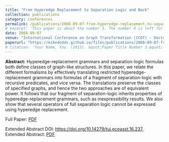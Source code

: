 ```yaml
---
title: "From Hyperedge Replacement to Separation Logic and Back"
collection: publications
category: conferences
permalink: /publications/2008-09-07-from-hyperedge-replacement-to-separation-logic
# excerpt: 'This paper is about the number 3. The number 4 is left for future work.'
date: 2008-09-07
venue: "International Conference on Graph Transformation (ICGT) - Doctoral Symposium"
paperurl: "https://mikedodds.github.io/files/publications/2008-09-07-from-hyperedge-replacement-to-separation-logic.pdf"
# citation: 'Your Name, You. (2015). &quot;Paper Title Number 3.&quot; <i>Journal 1</i>. 1(3).'
---
```


**Abstract:** Hyperedge-replacement grammars and separation-logic formulas both define classes of graph-like structures. In this paper, we relate the different formalisms by effectively translating restricted hyperedge-replacement grammars into formulas of a fragment of separation-logic with recursive predicates, and vice versa. The translations preserve the classes of specified graphs, and hence the two approaches are of equivalent power. It follows that our fragment of separation-logic inherits properties of hyperedge-replacement grammars, such as inexpressibility results. We also show that several operators of full separation logic cannot be expressed using hyperedge replacement.

Full Paper: [PDF](https://mikedodds.github.io/files/publications/2008-09-07-from-hyperedge-replacement-to-separation-logic.pdf)

Extended Abstract DOI: <https://doi.org/10.14279/tuj.eceasst.16.237>, Extended Abstract: [PDF](https://mikedodds.github.io/files/publications/2008-09-07-abstract-from-hyperedge-replacement-to-separation-logic.pdf)